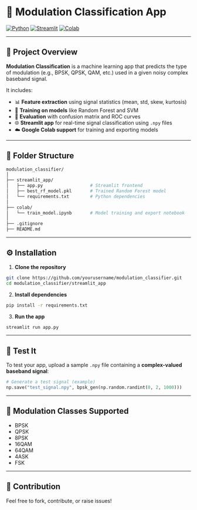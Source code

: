 # 📡 Modulation Classification App

[![Python](https://img.shields.io/badge/Python-3.10-blue?logo=python)](https://www.python.org/)
[![Streamlit](https://img.shields.io/badge/Streamlit-App-red?logo=streamlit)](https://streamlit.io/)
[![Colab](https://img.shields.io/badge/Open%20in-Google%20Colab-orange?logo=googlecolab)](https://colab.research.google.com/)



---

## 🚀 Project Overview

**Modulation Classification** is a machine learning app that predicts the type of modulation (e.g., BPSK, QPSK, QAM, etc.) used in a given noisy complex baseband signal.

It includes:
- 📊 **Feature extraction** using signal statistics (mean, std, skew, kurtosis)
- 🤖 **Training on models** like Random Forest and SVM
- 🎯 **Evaluation** with confusion matrix and ROC curves
- 🌐 **Streamlit app** for real-time signal classification using `.npy` files
- ☁️ **Google Colab support** for training and exporting models

---

## 📁 Folder Structure

```bash
modulation_classifier/
│
├── streamlit_app/
│   ├── app.py                  # Streamlit frontend
│   ├── best_rf_model.pkl       # Trained Random Forest model
│   └── requirements.txt        # Python dependencies
│
├── colab/
│   └── train_model.ipynb       # Model training and export notebook
│
├── .gitignore
├── README.md
```

---


## ⚙️ Installation

1. **Clone the repository**

```bash
git clone https://github.com/yourusername/modulation_classifier.git
cd modulation_classifier/streamlit_app
```

2. **Install dependencies**

```bash
pip install -r requirements.txt
```

3. **Run the app**

```bash
streamlit run app.py
```

---

## 🧪 Test It

To test your app, upload a sample `.npy` file containing a **complex-valued baseband signal**:
```python
# Generate a test signal (example)
np.save("test_signal.npy", bpsk_gen(np.random.randint(0, 2, 1000)))
```

---

## 🧠 Modulation Classes Supported

- BPSK
- QPSK
- 8PSK
- 16QAM
- 64QAM
- 4ASK
- FSK

---

## 🤝 Contribution

Feel free to fork, contribute, or raise issues!
